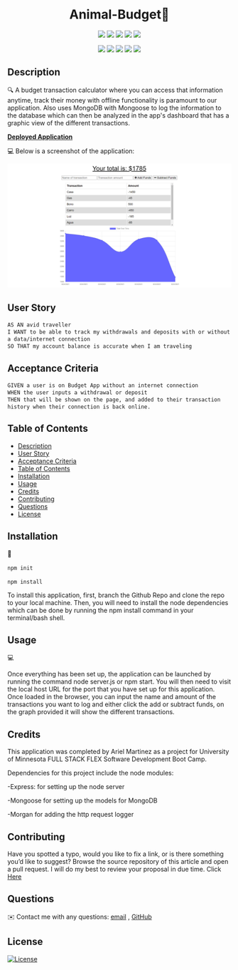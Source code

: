 <h1 align="center">Animal-Budget👋</h1>
  
<p align="center">
    <img src="https://img.shields.io/github/repo-size/arielo5/Animal-Budget" />
    <img src="https://img.shields.io/github/languages/top/arielo5/Animal-Budget"  />
    <img src="https://img.shields.io/github/issues/arielo5/Animal-Budget" />
    <img src="https://img.shields.io/github/last-commit/arielo5/Animal-Budget" >
    <a href="https://github.com/arielo5"><img src="https://img.shields.io/github/followers/arielo5?style=social" target="_blank" /></a>
    
</p>

<p align="center">
    <img src="https://img.shields.io/badge/Javascript-yellow" />
    <img src="https://img.shields.io/badge/express-orange" />
    <img src="https://img.shields.io/badge/Sequelize-blue"  />
    <img src="https://img.shields.io/badge/mySQL-blue"  />
    <img src="https://img.shields.io/badge/dotenv-green" />
</p>

## Description

🔍 A budget transaction calculator where you can access that information anytime, track their money with offline functionality is paramount to our application. Also uses MongoDB with Mongoose to log the information to the database which can then be analyzed in the app's dashboard that has a graphic view of the different transactions.

**[Deployed Application](https://damp-plateau-02946.herokuapp.com/)**
  
💻 Below is a screenshot of the application:
  
![Animal-Budget](./public/Images/Animal-Budget-Img.png)
## User Story

```
AS AN avid traveller
I WANT to be able to track my withdrawals and deposits with or without a data/internet connection
SO THAT my account balance is accurate when I am traveling
```

## Acceptance Criteria

```
GIVEN a user is on Budget App without an internet connection
WHEN the user inputs a withdrawal or deposit
THEN that will be shown on the page, and added to their transaction history when their connection is back online.
```
   
## Table of Contents
- [Description](#description)
- [User Story](#user-story)
- [Acceptance Criteria](#acceptance-criteria)
- [Table of Contents](#table-of-contents)
- [Installation](#installation)
- [Usage](#usage)
- [Credits](#credits)
- [Contributing](#contributing)
- [Questions](#questions)
- [License](#license)

## Installation
💾   
  
`npm init`

`npm install`

To install this application, first, branch the Github Repo and clone the repo to your local machine. Then, you will need to install the node dependencies which can be done by running the npm install command in your terminal/bash shell.
  
## Usage
💻   
  
Once everything has been set up, the application can be launched by running the command node server.js or npm start. You will then need to visit the local host URL for the port that you have set up for this application. Once loaded in the browser, you can input the name and amount of the transactions you want to log and either click the add or subtract funds, on the graph provided it will show the different transactions.

## Credits

This application was completed by Ariel Martinez as a project for University of Minnesota FULL STACK FLEX Software Development Boot Camp.

Dependencies for this project include the node modules:

-Express: for setting up the node server

-Mongoose for setting up the models for MongoDB

-Morgan for adding the http request logger

## Contributing

Have you spotted a typo, would you like to fix a link, or is there something you’d like to suggest? Browse the source repository of this article and open a pull request. I will do my best to review your proposal in due time. Click [Here](https://github.com/arielo5)

## Questions
✉️ Contact me with any questions: [email](mailto:ari.martinez.tiru@gmail.com) , [GitHub](https://github.com/arielo5)<br/>

## License

  [![License](https://img.shields.io/badge/License-MIT-brightgreen)](https://choosealicense.com/licenses/mit/)
